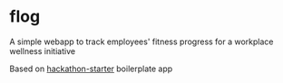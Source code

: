 flog
=======================

A simple webapp to track employees' fitness progress for a workplace wellness initiative

Based on [hackathon-starter](https://github.com/sahat/hackathon-starter) boilerplate app
